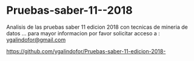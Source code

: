 # Pruebas-saber-11--2018
Analisis de las pruebas saber 11 edicion 2018 con tecnicas de mineria de datos ... para mayor informacion por favor solicitar acceso a : ygalindofor@gmail.com   

https://github.com/ygalindofor/Pruebas-saber-11-edicion-2018-
